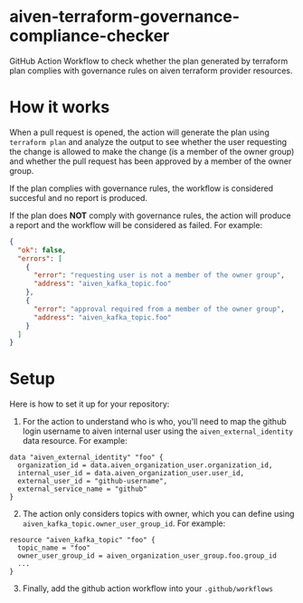 # aiven-terraform-governance-compliance-checker
GitHub Action Workflow to check whether the plan generated by terraform plan complies with governance rules on aiven terraform provider resources.

# How it works
When a pull request is opened, the action will generate the plan using `terraform plan` and analyze the output to see
whether the user requesting the change is allowed to make the change (is a member of the owner group) and whether the pull request has been approved by a member of the owner group.

If the plan complies with governance rules, the workflow is considered succesful and no report is produced.

If the plan does **NOT** comply with governance rules, the action will produce a report and the workflow will be considered as failed. For example:
```json
{
  "ok": false,
  "errors": [
    {
      "error": "requesting user is not a member of the owner group",
      "address": "aiven_kafka_topic.foo"
    },
    {
      "error": "approval required from a member of the owner group",
      "address": "aiven_kafka_topic.foo"
    }
  ] 
}
```


# Setup
Here is how to set it up for your repository:
1. For the action to understand who is who, you'll need to map the github login username to aiven internal user using the `aiven_external_identity` data resource. For example:
```
data "aiven_external_identity" "foo" {
  organization_id = data.aiven_organization_user.organization_id,
  internal_user_id = data.aiven_organization_user.user_id,
  external_user_id = "github-username",
  external_service_name = "github"
}
```

2. The action only considers topics with owner, which you can define using `aiven_kafka_topic.owner_user_group_id`. For example:
```
resource "aiven_kafka_topic" "foo" {
  topic_name = "foo"
  owner_user_group_id = aiven_organization_user_group.foo.group_id
  ...
}
```

3. Finally, add the github action workflow into your `.github/workflows`


